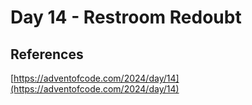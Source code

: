 # Day 14 - Restroom Redoubt

## References

[https://adventofcode.com/2024/day/14](https://adventofcode.com/2024/day/14)
